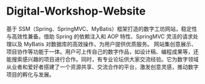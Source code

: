 # Digital-Workshop-Website
基于 SSM（Spring、SpringMVC、MyBatis）框架打造的数字工坊网站，稳定性与高效性兼备。借助 Spring 的依赖注入和 AOP 特性、SpringMVC 灵活的请求处理以及 MyBatis 对数据库的高效操作，为用户提供优质服务。  网站集创意展示、项目协作等功能于一体。用户可上传自己的数字作品，如设计稿、编程成果等，还能搜索感兴趣的项目进行合作。同时，有专业论坛供大家交流经验。它为数字领域从业者和爱好者搭建了一个资源共享、交流合作的平台，激发创意灵感，推动数字项目的孵化与发展。 
